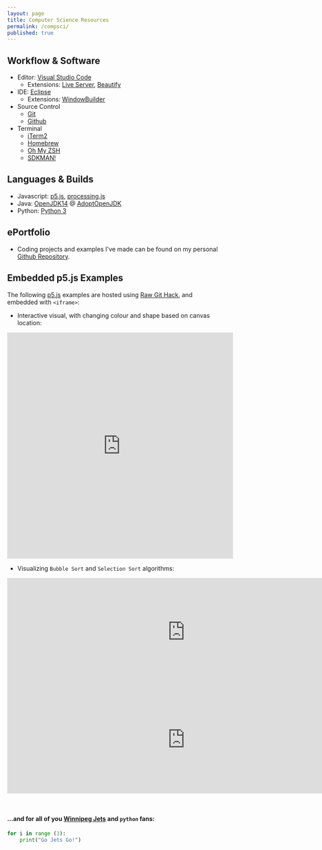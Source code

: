 ```yaml
---
layout: page
title: Computer Science Resources
permalink: /compsci/
published: true
---
```


## Workflow & Software
- Editor: [Visual Studio Code](https://code.visualstudio.com/)
    - Extensions: [Live Server](https://marketplace.visualstudio.com/items?itemName=ritwickdey.LiveServer), [Beautify](https://marketplace.visualstudio.com/items?itemName=HookyQR.beautify)
- IDE: [Eclipse](https://www.eclipse.org/downloads/)
    - Extensions: [WindowBuilder](https://www.eclipse.org/windowbuilder/)
- Source Control
    - [Git](https://git-scm.com/)
    - [Github](https://github.com/)
- Terminal
    - [iTerm2](https://www.iterm2.com/)
    - [Homebrew](https://brew.sh/)
    - [Oh My ZSH](https://ohmyz.sh/)
    - [SDKMAN!](https://sdkman.io/)


## Languages & Builds
- Javascript: [p5.js](https://p5js.org/), [processing.js](http://processingjs.org/)
- Java: [OpenJDK14](https://openjdk.java.net/) @ [AdoptOpenJDK](https://adoptopenjdk.net/)
- Python: [Python 3](https://www.python.org/downloads/)


## ePortfolio
- Coding projects and examples I've made can be found on my personal [Github Repository](https://github.com/mvpoirier/).


## Embedded p5.js Examples
The following [p5.js](https://p5js.org/) examples are hosted using [Raw Git Hack](https://raw.githack.com/), and embedded with `<iframe>`:

- Interactive visual, with changing colour and shape based on canvas location:
<!-- Added extra 25px to width and height to prevent iframe scrolling -->
<iframe 
width="525" height="525"
frameborder="0" 
src="https://raw.githack.com/mvpoirier/Javascript/master/squareCircle/index.html">
</iframe>

- Visualizing `Bubble Sort` and `Selection Sort` algorithms:
<iframe 
width="825" height="250"
frameborder="0" 
src="https://raw.githack.com/mvpoirier/Javascript/master/sortingVisualization/bubbleSort.html">
</iframe>

<iframe 
width="825" height="250"
frameborder="0" 
src="https://raw.githack.com/mvpoirier/Javascript/master/sortingVisualization/selectionSort.html">
</iframe>

<!--Add spacing-->
&nbsp;
#### ...and for all of you [Winnipeg Jets](https://www.nhl.com/jets) and `python` fans:
```python
for i in range (3):
    print("Go Jets Go!")
```
